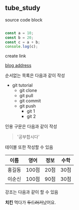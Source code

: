 ## tube_study

source code block

```js

const a = 10;
const b = 20;
const c = a + b;
console.log(c);

```

create link

[blog address](https://blog.naver.com)

순서없는 목록은 다음과 같이 작성

* git tutorial
  * git clone
  * git pull
  * git commit
  * git push
    * git 1
    * git 2

인용 구문은 다음과 같이 작성
> '공부합시다'


테이블 또한 작성할 수 있음

이름|영어|정보|수학
---|---|---|---|
홍길동|100점|20점|30점|
이순신|100점|90점|30점|


강조는 다음과 같이 할 수 있음

**치킨** 먹다가 ~~두드러기~~났어요.
